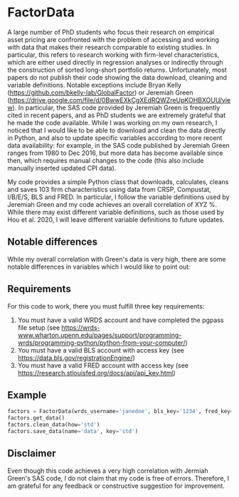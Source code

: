 # FactorData
A large number of PhD students who focus their research on empirical asset pricing are confronted with the problem of accessing and working with data that makes their research comparable to existing studies. In particular, this refers to research working with firm-level characteristics, which are either used directly in regression analyses or indirectly through the construction of sorted long-short portfolio returns. Unfortunately, most papers do not publish their code showing the data download, cleaning and variable definitions. Notable exceptions include Bryan Kelly (https://github.com/bkelly-lab/GlobalFactor) or Jeremiah Green (https://drive.google.com/file/d/0BwwEXkCgXEdRQWZreUpKOHBXOUU/view). In particular, the SAS code provided by Jeremiah Green is frequently cited in recent papers, and as PhD students we are extremely grateful that he made the code available. 
While I was working on my own research, I noticed that I would like to be able to download and clean the data directly in Python, and also to update specific variables according to more recent data availability: for example, in the SAS code published by Jeremiah Green ranges from 1980 to Dec 2016, but more data has become available since then, which requires manual changes to the code (this also include manually inserted updated CPI data).


My code provides a simple Python class that downloads, calculates, cleans and saves 103 firm characteristics using data from CRSP, Compustat, I/B/E/S, BLS and FRED. In particular, I follow the variable definitions used by Jeremiah Green and my code achieves an overall correlation of XYZ %. While there may exist different variable definitions, such as those used by Hou et al. 2020, I will leave different variable definitions to future updates. 

## Notable differences ##
While my overall correlation with Green's data is very high, there are some notable differences in variables which I would like to point out:

## Requirements ## 
For this code to work, there you must fulfill three key requirements:
1. You must have a valid WRDS account and have completed the pgpass file setup (see https://wrds-www.wharton.upenn.edu/pages/support/programming-wrds/programming-python/python-from-your-computer/)
2. You must have a valid BLS account with access key (see https://data.bls.gov/registrationEngine/)  
3. You must have a valid FRED account with access key (see https://research.stlouisfed.org/docs/api/api_key.html)


## Example ##

```python
factors = FactorData(wrds_username='janedoe', bls_key='1234', fred_key='abcd', start_yr=1980)
factors.get_data()
factors.clean_data(how='std')
factors.save_data(name='data', key='std')
```


## Disclaimer ##
Even though this code achieves a very high correlation with Jermiah Green's SAS code, I do not claim that my code is free of errors. Therefore, I am grateful for any feedback or constructive suggestion for improvement.

